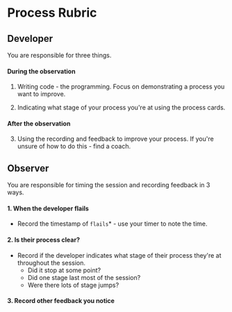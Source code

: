 # Process Rubric

## Developer

You are responsible for three things.

#### During the observation
1. Writing code - the programming. Focus on demonstrating a process you want to improve.

2. Indicating what stage of your process you're at using the process cards.

#### After the observation
3. Using the recording and feedback to improve your process. If you're unsure of how to do this - find a coach.

## Observer

You are responsible for timing the session and recording feedback in 3 ways.

#### 1. When the developer flails
-  Record the timestamp of `flails`* - use your timer to note the time.

#### 2. Is their process clear?
- Record if the developer indicates what stage of their process they're at throughout the session.
  - Did it stop at some point?
  - Did one stage last most of the session?
  - Were there lots of stage jumps?

#### 3. Record other feedback you notice
